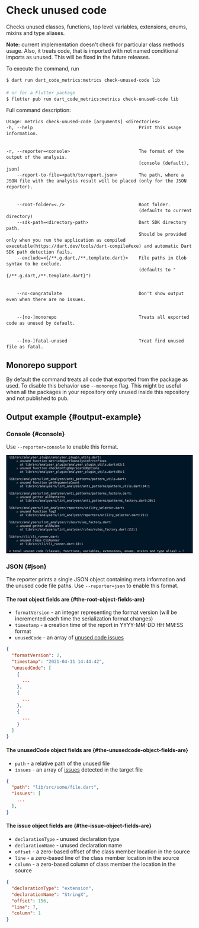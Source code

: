 # Check unused code

Checks unused classes, functions, top level variables, extensions, enums, mixins and type aliases.

**Note:** current implementation doesn't check for particular class methods usage. Also, it treats code, that is imported with not named conditional imports as unused. This will be fixed in the future releases.

To execute the command, run

```sh
$ dart run dart_code_metrics:metrics check-unused-code lib

# or for a Flutter package
$ flutter pub run dart_code_metrics:metrics check-unused-code lib
```

Full command description:

```text
Usage: metrics check-unused-code [arguments] <directories>
-h, --help                                        Print this usage information.


-r, --reporter=<console>                          The format of the output of the analysis.
                                                  [console (default), json]
    --report-to-file=<path/to/report.json>        The path, where a JSON file with the analysis result will be placed (only for the JSON reporter).


    --root-folder=<./>                            Root folder.
                                                  (defaults to current directory)
    --sdk-path=<directory-path>                   Dart SDK directory path. 
                                                  Should be provided only when you run the application as compiled executable(https://dart.dev/tools/dart-compile#exe) and automatic Dart SDK path detection fails.
    --exclude=<{/**.g.dart,/**.template.dart}>    File paths in Glob syntax to be exclude.
                                                  (defaults to "{/**.g.dart,/**.template.dart}")


    --no-congratulate                             Don't show output even when there are no issues.


    --[no-]monorepo                               Treats all exported code as unused by default.


    --[no-]fatal-unused                           Treat find unused file as fatal.
```

## Monorepo support

By default the command treats all code that exported from the package as used. To disable this behavior use `--monorepo` flag. This might be useful when all the packages in your repository only unused inside this repository and not published to pub.

## Output example {#output-example}

### Console {#console}

Use `--reporter=console` to enable this format.

![Console](../../static/img/unused-code-console-report.png)

### JSON {#json}

The reporter prints a single JSON object containing meta information and the unused code file paths. Use `--reporter=json` to enable this format.

#### The **root** object fields are {#the-root-object-fields-are}

- `formatVersion` - an integer representing the format version (will be incremented each time the serialization format changes)
- `timestamp` - a creation time of the report in YYYY-MM-DD HH:MM:SS format
- `unusedCode` - an array of [unused code issues](#the-unusedcode-object-fields-are)

```JSON
{
  "formatVersion": 2,
  "timestamp": "2021-04-11 14:44:42",
  "unusedCode": [
    {
      ...
    },
    {
      ...
    },
    {
      ...
    }
  ]
}
```

#### The **unusedCode** object fields are {#the-unusedcode-object-fields-are}

- `path` - a relative path of the unused file
- `issues` - an array of [issues](#the-issue-object-fields-are) detected in the target file

```JSON
{
  "path": "lib/src/some/file.dart",
  "issues": [
    ...
  ],
}
```

#### The **issue** object fields are {#the-issue-object-fields-are}

- `declarationType` - unused declaration type
- `declarationName` - unused declaration name
- `offset` - a zero-based offset of the class member location in the source
- `line` - a zero-based line of the class member  location in the source
- `column` - a zero-based column of class member  the location in the source

```JSON
{
  "declarationType": "extension",
  "declarationName": "StringX",
  "offset": 156,
  "line": 7,
  "column": 1
}
```
